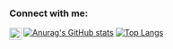 ### Connect with me:

[<img align="left" alt="codeSTACKr | LinkedIn" width="22px" src="https://cdn.jsdelivr.net/npm/simple-icons@v3/icons/linkedin.svg" />][linkedin]



[linkedin]: https://linkedin.com/in/kerem-bas/

[![Anurag's GitHub stats](https://github-readme-stats.vercel.app/api?username=KEREM-BAS)](https://github.com/KEREM-BAS/github-readme-stats)
[![Top Langs](https://github-readme-stats.vercel.app/api/top-langs/?username=KEREM-BAS&layout=compact)](https://github.com/KEREM-BAS/github-readme-stats)
